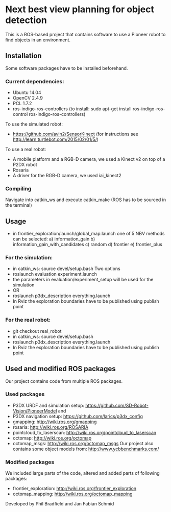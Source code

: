 # Next best view planning for object detection

This is a ROS-based project that contains software to use a Pioneer robot to find objects in an environment.

## Installation
Some software packages have to be installed beforehand.
### Current dependencies:
- Ubuntu 14.04
- OpenCV 2.4.9
- PCL 1.7.2
- ros-indigo-ros-controllers (to install: sudo apt-get install ros-indigo-ros-control ros-indigo-ros-controllers)

To use the simulated robot:
- https://github.com/avin2/SensorKinect (for instructions see http://learn.turtlebot.com/2015/02/01/5/)

To use a real robot:
- A mobile platform and a RGB-D camera, we used a Kinect v2 on top of a P2DX robot
- Rosaria
- A driver for the RGB-D camera, we used iai_kinect2

### Compiling
Navigate into catkin_ws and execute catkin_make (ROS has to be sourced in the terminal)

## Usage
- in frontier_exploration/launch/global_map.launch one of 5 NBV methods can be selected:
a) information_gain
b) information_gain_with_candidates
c) random
d) frontier
e) frontier_plus

 ### For the simulation:
- in catkin_ws: source devel/setup.bash
Two options
- roslaunch evaluation experiment.launch
- the parameters in evaluation/experiment_setup will be used for the simulation
- OR
- roslaunch p3dx_description everything.launch
- In Rviz the exploration boundaries have to be published using publish point

### For the real robot:
- git checkout real_robot
- in catkin_ws: source devel/setup.bash
- roslaunch p3dx_description everything.launch
- In Rviz the exploration boundaries have to be published using publish point

## Used and modified ROS packages
Our project contains code from multiple ROS packages.
### Used packages
- P3DX URDF and simulation setup: https://github.com/SD-Robot-Vision/PioneerModel and 
- P3DX navigation setup: https://github.com/larics/p3dx_config
- gmapping: http://wiki.ros.org/gmapping
- rosaria: http://wiki.ros.org/ROSARIA
- pointcloud_to_laserscan: http://wiki.ros.org/pointcloud_to_laserscan
- octomap: http://wiki.ros.org/octomap
- octomap_msgs: http://wiki.ros.org/octomap_msgs
Our project also contains some object models from: http://www.ycbbenchmarks.com/

### Modified packages
We included large parts of the code, altered and added parts of following packages:
- frontier_exploration: http://wiki.ros.org/frontier_exploration
- octomap_mapping: http://wiki.ros.org/octomap_mapping

Developed by Phil Bradfield and Jan Fabian Schmid
